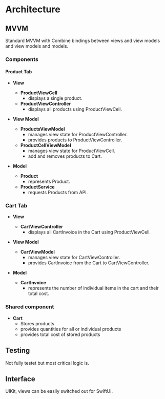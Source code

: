 # Architecture

## MVVM

Standard MVVM with Combine bindings between views and view models and view models and models.

### Components

#### Product Tab
-	**View**
	  - **ProductViewCell**
	    - displays a single product.
	  - **ProductViewController**
	    - displays all products using ProductViewCell.

-	**View Model**
	  - **ProductsViewModel**
	    -  manages view state for ProductViewController.
	    - provides products to ProductViewController.
	  - **ProductCellViewModel**
	    - manages view state for ProductViewCell.
	    - add and removes products to Cart.

-	**Model**
	  - **Product**
	    -  represents Product.
	  - **ProductService**
	    - requests Products from API.

### Cart Tab

-	**View**
	  - **CartViewController**
	    - displays all CartInvoice in the Cart using ProductViewCell.

-	**View Model**
	  - **CartViewModel**
		  - manages view state for CartViewController.
		  - provides CartInvoice from the Cart to CartViewController.

-	**Model**
	  - **CartInvoice**
		  -  represents the number of individual items in the cart and their total cost.

### Shared component
- **Cart**	
	- Stores products 
	- provides quantities for all or individual products 
	- provides total cost of stored products 


## Testing

Not fully testet but most critical logic is.

## Interface

UIKit, views can be easily switched out for SwiftUI.


